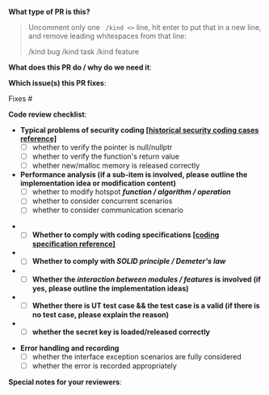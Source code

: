 <!--  Thanks for sending a pull request!  Here are some tips for you:

1) If this is your first time, please read our contributor guidelines: https://gitee.com/mindspore/mindspore/blob/master/CONTRIBUTING.md

2) If you want to contribute your code but don't know who will review and merge, please add label `mindspore-assistant` to the pull request, we will find and do it as soon as possible.
-->

**What type of PR is this?**
> Uncomment only one ` /kind <>` line, hit enter to put that in a new line, and remove leading whitespaces from that line:
>
> /kind bug
> /kind task
> /kind feature


**What does this PR do / why do we need it**:


**Which issue(s) this PR fixes**:
<!-- 
*Automatically closes linked issue when PR is merged.
Usage: `Fixes #<issue number>`, or `Fixes (paste link of issue)`.
-->
Fixes #

**Code review checklist**:
<!-- Code review guidebook: https://gitee.com/mindspore/community/blob/master/security/code_review_checklist_mechanism.md -->

- **Typical problems of security coding [[historical security coding cases reference]](https://gitee.com/mindspore/community/blob/master/security/security_coding_violation_cases.md)**
  - [ ] whether to verify the pointer is null/nullptr
  - [ ] whether to verify the function's return value
  - [ ] whether new/malloc memory is released correctly
- **Performance analysis (if a sub-item is involved, please outline the implementation idea or modification content)**
  - [ ] whether to modify hotspot ***function / algorithm / operation***
  - [ ] whether to consider concurrent scenarios
  - [ ] whether to consider communication scenario
+ - [ ] **Whether to comply with coding specifications [[coding specification reference]](https://gitee.com/mindspore/community/blob/master/security/coding_guild_cpp_zh_cn.md)**
+ - [ ] **Whether to comply with ***SOLID principle / Demeter's law*****
+ - [ ] **Whether the ***interaction between modules / features*** is involved (if yes, please outline the implementation ideas)**
+ - [ ] **Whether there is UT test case && the test case is a valid (if there is no test case, please explain the reason)**
+ - [ ] **whether the secret key is loaded/released correctly**
- **Error handling and recording**
  - [ ] whether the interface exception scenarios are fully considered
  - [ ] whether the error is recorded appropriately

**Special notes for your reviewers**:
<!-- + - [ ] **Whether document (installation, tutorial, design, reference, API, migration guide, FAQ, etc.) modification is involved** -->
<!-- + - [ ] **Whether it causes forward compatibility failure** -->
<!-- + - [ ] **Whether the API change is involved** -->
<!-- + - [ ] **Whether the dependent third-party library change is involved** -->
